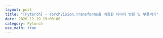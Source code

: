 ```yaml
---
layout: post
title: "[Pytorch] - Torchvision.Transforms을 이용한 이미지 변환 및 부풀리기"
date: 2020-12-19 19:00:00
category: Pytorch
use_math: true
---
```


